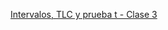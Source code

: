


[Intervalos, TLC y prueba t - Clase 3](https://franciscomeneses.github.io/Tercera-clase/tercera_catedra.html)
